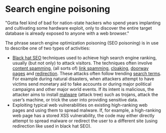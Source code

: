 # Search engine poisoning

"Gotta feel kind of bad for nation-state hackers who spend years implanting and cultivating some hardware exploit, only to discover the entire target database is already exposed to anyone with a web browser."

The phrase search engine optimization poisoning (SEO poisoning) is in use to describe one of two types of activities:

* [Black hat SEO](../adversaries/Black-hat-SEO.md) techniques used to achieve high search engine ranking, usually (but not only) to attack visitors. The techniques often involve [content spamming](Content-spamming.md), (all sorts of) [link spamming](Link-spamming.md), [cloaking](../attack-vectors/Cloaking.md), [doorway pages](../attack-vectors/Doorway-pages.md) and [redirection](../attack-vectors/Redirection.md). These attacks often follow trending [search terms](../assets/Search-terms.md). For example during natural disasters, when attackers attempt to have victims send monetary aid to fake accounts or during major political campaigns and other major world events. If its intent is malicious, the attacker aims to install [malware](../../../trees/application-hacking/SEO-poisoning.md) (attack tree) such as trojans, attack the user’s machine, or trick the user into providing sensitive data.
* Exploiting typical web vulnerabilities on existing high-ranking web pages and using them to spread malware. If, for example, a high-ranking web page has a stored XSS vulnerability, the code may either directly attempt to spread malware or redirect the user to a different site (using redirection like used in black hat SEO).

